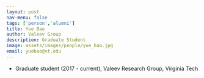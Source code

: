 ```yaml
---
layout: post 
nav-menu: false 
tags: ['person','alumni']
title: Yue Bao 
author: Valeev Group 
description: Graduate Student 
image: assets/images/people/yue_bao.jpg
email: yuebao@vt.edu 
---
```

- Graduate student (2017 - current), Valeev Research Group, Virginia Tech


